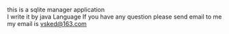 this is a sqlite manager application  
I write it by java Language
If you have any question please send email to me  
my email is vsked@163.com
